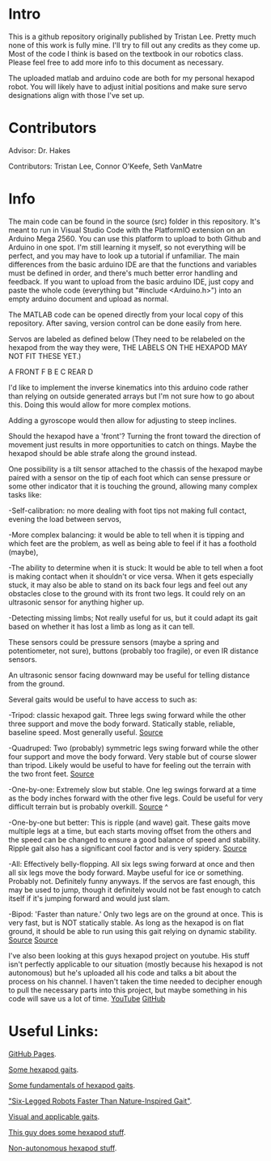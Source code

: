 # Intro

This is a github repository originally published by Tristan Lee. Pretty much none of this work is fully mine. I'll try to fill out any credits as they come up. Most of the code I think is based on the textbook in our robotics class. Please feel free to add more info to this document as necessary.

The uploaded matlab and arduino code are both for my personal hexapod robot. You will likely have to adjust initial positions and make sure servo designations align with those I've set up.


# Contributors

Advisor: Dr. Hakes

Contributors: Tristan Lee, Connor O'Keefe, Seth VanMatre


# Info

The main code can be found in the source (src) folder in this repository. It's meant to run in Visual Studio Code with the PlatformIO extension on an Arduino Mega 2560. You can use this platform to upload to both Github and Arduino in one spot. I'm still learning it myself, so not everything will be perfect, and you may have to look up a tutorial if unfamiliar. The main differences from the basic arduino IDE are that the functions and variables must be defined in order, and there's much better error handling and feedback. If you want to upload from the basic arduino IDE, just copy and paste the whole code (everything but "#include <Arduino.h>") into an empty arduino document and upload as normal.

The MATLAB code can be opened directly from your local copy of this repository. After saving, version control can be done easily from here.


Servos are labeled as defined below (They need to be relabeled on the hexapod
from the way they were, THE LABELS ON THE HEXAPOD MAY NOT FIT THESE YET.)

 A  FRONT  F
 B         E
 C   REAR  D


I'd like to implement the inverse kinematics into this arduino code rather than relying on outside generated arrays but I'm not sure how to go about this. Doing this would allow for more complex motions. 

Adding a gyroscope would then allow for adjusting to steep inclines.

Should the hexapod have a 'front'? Turning the front toward the direction of movement just results in more opportunities to catch on things. Maybe the hexapod should be able strafe along the ground instead.


One possibility is a tilt sensor attached to the chassis of the hexapod maybe paired with a sensor on the tip of each foot which can sense pressure or some other indicator that it is touching the ground, allowing many complex tasks like:

-Self-calibration: no more dealing with foot tips not making full contact,
evening the load between servos,

-More complex balancing: it would be able to tell when it is tipping and
which feet are the problem, as well as being able to feel if it has a
foothold (maybe),

-The ability to determine when it is stuck: It would be able to tell when a
foot is making contact when it shouldn't or vice versa. When it gets
especially stuck, it may also be able to stand on its back four legs
and feel out any obstacles close to the ground with its front two legs. It
could rely on an ultrasonic sensor for anything higher up.

-Detecting missing limbs; Not really useful for us, but it could adapt its
gait based on whether it has lost a limb as long as it can tell.

These sensors could be pressure sensors (maybe a spring and potentiometer,
not sure), buttons (probably too fragile), or even IR distance sensors.


An ultrasonic sensor facing downward may be useful for telling distance from
the ground.


Several gaits would be useful to have access to such as:

-Tripod: classic hexapod gait. Three legs swing forward while the other three support and move the body forward. Statically stable, reliable, baseline speed. Most generally useful. [Source](https://hexapodrobots.weebly.com/types-of-robot-gait.html)

-Quadruped: Two (probably) symmetric legs swing forward while the other four support and move the body forward. Very stable but of course slower than tripod. Likely would be useful to have for feeling out the terrain with the two front feet. [Source](https://hexapodrobots.weebly.com/types-of-robot-gait.html)

-One-by-one: Extremely slow but stable. One leg swings forward at a time as the body inches forward with the other five legs. Could be useful for very difficult terrain but is probably overkill. [Source](https://hexapodrobots.weebly.com/types-of-robot-gait.html)                                        ^

-One-by-one but better: This is ripple (and wave) gait. These gaits move multiple legs at a time, but each starts moving offset from the others and the speed can be changed to ensure a good balance of speed and stability. Ripple gait also has a significant cool factor and is very spidery. [Source](https://hackaday.io/project/21904-hexapod-modelling-path-planning-and-control/log/62326-3-fundamentals-of-hexapod-robot)

-All: Effectively belly-flopping. All six legs swing forward at once and then all six legs move the body forward. Maybe useful for ice or something. Probably not. Definitely funny anyways. If the servos are fast enough, this may be used to jump, though it definitely would not be fast enough to catch itself if it's jumping forward and would just slam.

-Bipod: 'Faster than nature.' Only two legs are on the ground at once. This is very fast, but is NOT statically stable. As long as the hexapod is on flat ground, it should be able to run using this gait relying on dynamic stability. [Source](https://youtu.be/QZt3eJzHLSU?si=h863vg1OPpXfI5gd) [Source](https://youtu.be/DKsyJYkdZ_o?si=HSgxqJErNcM0EqTi)


I've also been looking at this guys hexapod project on youtube. His stuff isn't perfectly applicable to our situation (mostly because his hexapod is not autonomous) but he's uploaded all his code and talks a bit about the process on his channel. I haven't taken the time needed to decipher enough to pull the necessary parts into this project, but maybe something in his code will save us a lot of time. [YouTube](https://www.youtube.com/@AecertRobotics) [GitHub](https://github.com/Ryan-Mirch/Aecerts_Hexapod_V1)


# Useful Links:

[GitHub Pages](https://pages.github.com/).

[Some hexapod gaits](https://hexapodrobots.weebly.com/types-of-robot-gait.html).

[Some fundamentals of hexapod gaits](https://hackaday.io/project/21904-hexapod-modelling-path-planning-and-control/log/62326-3-fundamentals-of-hexapod-robot).

["Six-Legged Robots Faster Than Nature-Inspired Gait"](https://youtu.be/QZt3eJzHLSU?si=h863vg1OPpXfI5gd).

[Visual and applicable gaits](https://youtu.be/DKsyJYkdZ_o?si=HSgxqJErNcM0EqTi).

[This guy does some hexapod stuff](https://www.youtube.com/@AecertRobotics).

[Non-autonomous hexapod stuff](https://github.com/Ryan-Mirch/Aecerts_Hexapod_V1).



